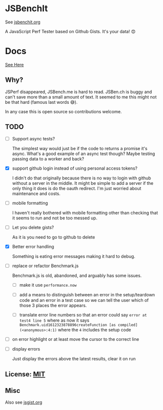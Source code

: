 # JSBenchIt

See [jsbenchit.org](https://jsbenchit.org)

A JavaScript Perf Tester based on Github Gists.
It's your data! 😍

# Docs

[See Here](docs/index.md)

## Why? 

JSPerf disappeared, JSBench.me is hard to read. JSBen.ch
is buggy and can't save more than a small amount of text.
It seemed to me this might not be that hard (famous last words 😅).

In any case this is open source so contributions welcome.

## TODO

- [ ] Support async tests?

  The simplest way would just be if the code to returns a promise it's async.
  What's a good example of an async test though? Maybe testing
  passing data to a worker and back?

- [X] support github login instead of using personal access tokens?

   I didn't do that originally because there is no way to login
   with github without a server in the middle. It might be simple
   to add a server if the only thing it does is do the oauth
   redirect. I'm just worried about maintenance and costs.
   
- [ ] mobile formatting

   I haven't really bothered with mobile formatting other than
   checking that it seems to run and not be too messed up.

- [ ] Let you delete gists?

   As it is you need to go to github to delete
   
- [X] Better error handling

   Something is eating error messages making it hard to debug.

- [ ] replace or refactor Benchmark.js

   Benchmark.js is old, abandoned, and arguably has some issues.
   
   - [ ] make it use `performance.now`
   
   - [ ] add a means to  distinguish between an error in the
     setup/teardown code and an error in a test case so we can tell the user which of those 3 places the error appears.
   
   - [ ] translate error
     line numbers so that an error could say `error at test4 line 5`
     where as now it says 
     `Benchmark.uid1612323878896createFunction [as compiled] (<anonymous>:4:1)`
     where the `4` includes the setup code

- [ ] on error highlight or at least move the cursor to the correct line

- [ ] display errors

   Just display the errors above the latest results, clear it on run

## License: [MIT](LICENSE.md)

## Misc

Also see [jsgist.org](https://jsgist.org)
